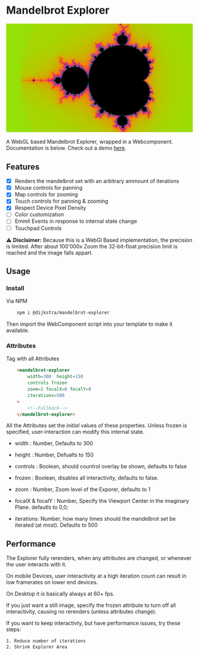 # Mandelbrot Explorer

![Mandelbrot Explorer image](/preview.png)

A WebGL based Mandelbrot Explorer, wrapped in a Webcomponent. Documentation is below. Check out a demo [here](https://www.sigrst.dev/apps/mandelbrot-explorer).

## Features
 - [x] Renders the mandelbrot set with an arbitrary ammount of iterations
 - [x] Mouse controls for panning
 - [x] Map controls for zooming
 - [x] Touch controls for panning & zooming
 - [x] Respect Device Pixel Density
 - [ ] Color customization
 - [ ] Emmit Events in response to internal state change
 - [ ] Touchpad Controls

:warning: **Disclaimer:** Because this is a WebGl Based implementation, the precision is limited. After about 100'000x Zoom the 32-bit-float precision limit is reached and the image falls appart.



## Usage
### Install
Via NPM
```bash
    npm i @dijkstra/mandelbrot-explorer
```
Then import the WebComponent script into your template to make it available.

### Attributes
Tag with all Attributes
```html
    <mandelbrot-explorer 
        width=300  height=150 
        controls frozen
        zoom=1 focalX=0 focalY=0
        iterations=500
    >
        <!--Fallback-->
    </mandelbrot-explorer>
```


All the Attributes set the *initial* values of these properties. Unless frozen is specified, user-interaction can modify this internal state.

- width : Number, Defaults to 300
- height : Number, Defualts to 150
- controls : Boolean, should countrol overlay be shown, defaults to false
- frozen : Boolean, disables all interactivity, defaults to false.

- zoom : Number, Zoom level of the Exporer, defaults to 1
- focalX & focalY : Number, Specify the Viewport Center in the imaginary Plane. defautls to 0,0;

- iterations: Number, how many times should the mandelbrot set be iterated (at most). Defaults to 500

## Performance
The Explorer fully rerenders, when any attributes are changed, or whenever the user interacts with it. 

On mobile Devices, user interactivity at a high iteration count can result in low framerates on lower end devices. 

On Desktop it is basically always at 60+ fps.

If you just want a still image, specify the frozen attribute to turn off all interactivity, causing no rerenders (unless attributes change). 


If you want to keep interactivty, but have performance issues, try these steps:

    1. Reduce number of iterations
    2. Shrink Explorer Area